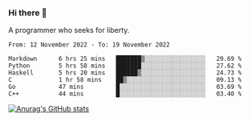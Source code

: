 ### Hi there 👋

<!--
**shejialuo/shejialuo** is a ✨ _special_ ✨ repository because its `README.md` (this file) appears on your GitHub profile.

Here are some ideas to get you started:

- 🔭 I’m currently working on ...
- 🌱 I’m currently learning ...
- 👯 I’m looking to collaborate on ...
- 🤔 I’m looking for help with ...
- 💬 Ask me about ...
- 📫 How to reach me: ...
- 😄 Pronouns: ...
- ⚡ Fun fact: ...
-->

A programmer who seeks for liberty.

<!--START_SECTION:waka-->

```text
From: 12 November 2022 - To: 19 November 2022

Markdown      6 hrs 25 mins   ███████▒░░░░░░░░░░░░░░░░░   29.69 %
Python        5 hrs 58 mins   ███████░░░░░░░░░░░░░░░░░░   27.62 %
Haskell       5 hrs 20 mins   ██████▒░░░░░░░░░░░░░░░░░░   24.73 %
C             1 hr 58 mins    ██▒░░░░░░░░░░░░░░░░░░░░░░   09.13 %
Go            47 mins         █░░░░░░░░░░░░░░░░░░░░░░░░   03.69 %
C++           44 mins         █░░░░░░░░░░░░░░░░░░░░░░░░   03.40 %
```

<!--END_SECTION:waka-->

[![Anurag's GitHub stats](https://github-readme-stats.vercel.app/api?username=shejialuo&show_icons=true&theme=dracula)](https://github.com/anuraghazra/github-readme-stats)
